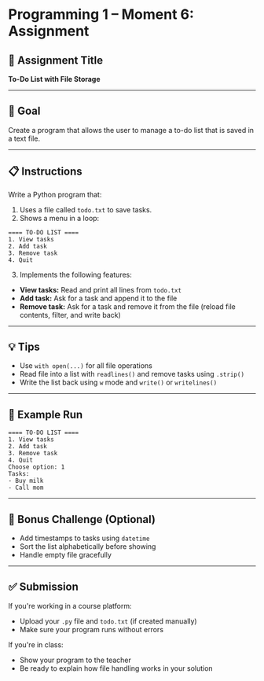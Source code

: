 # Programming 1 – Moment 6: Assignment

## 📝 Assignment Title
**To-Do List with File Storage**

---

## 🎯 Goal
Create a program that allows the user to manage a to-do list that is saved in a text file.

---

## 📋 Instructions

Write a Python program that:

1. Uses a file called `todo.txt` to save tasks.
2. Shows a menu in a loop:

```
==== TO-DO LIST ====
1. View tasks
2. Add task
3. Remove task
4. Quit
```

3. Implements the following features:
- **View tasks:** Read and print all lines from `todo.txt`
- **Add task:** Ask for a task and append it to the file
- **Remove task:** Ask for a task and remove it from the file (reload file contents, filter, and write back)

---

## 💡 Tips

- Use `with open(...)` for all file operations
- Read file into a list with `readlines()` and remove tasks using `.strip()`
- Write the list back using `w` mode and `write()` or `writelines()`

---

## 🧪 Example Run

```
==== TO-DO LIST ====
1. View tasks
2. Add task
3. Remove task
4. Quit
Choose option: 1
Tasks:
- Buy milk
- Call mom
```

---

## 🧩 Bonus Challenge (Optional)

- Add timestamps to tasks using `datetime`
- Sort the list alphabetically before showing
- Handle empty file gracefully

---

## ✅ Submission

If you're working in a course platform:
- Upload your `.py` file and `todo.txt` (if created manually)
- Make sure your program runs without errors

If you're in class:
- Show your program to the teacher
- Be ready to explain how file handling works in your solution
